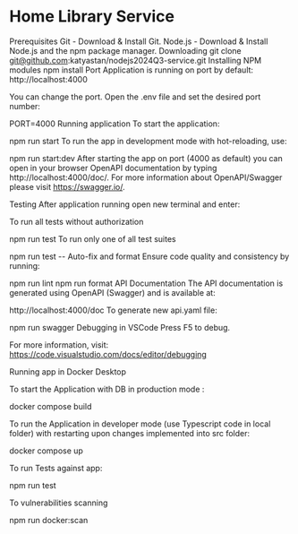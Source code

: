 # Home Library Service

Prerequisites
Git - Download & Install Git.
Node.js - Download & Install Node.js and the npm package manager.
Downloading
git clone git@github.com:katyastan/nodejs2024Q3-service.git
Installing NPM modules
npm install
Port
Application is running on port by default: http://localhost:4000

You can change the port. Open the .env file and set the desired port number:

PORT=4000
Running application
To start the application:

npm run start
To run the app in development mode with hot-reloading, use:

npm run start:dev
After starting the app on port (4000 as default) you can open in your browser OpenAPI documentation by typing http://localhost:4000/doc/. For more information about OpenAPI/Swagger please visit https://swagger.io/.

Testing
After application running open new terminal and enter:

To run all tests without authorization

npm run test
To run only one of all test suites

npm run test -- <path to suite>
Auto-fix and format
Ensure code quality and consistency by running:

npm run lint
npm run format
API Documentation
The API documentation is generated using OpenAPI (Swagger) and is available at:

http://localhost:4000/doc
To generate new api.yaml file:

npm run swagger
Debugging in VSCode
Press F5 to debug.

For more information, visit: https://code.visualstudio.com/docs/editor/debugging

Running app in Docker Desktop

To start the Application with DB in production mode :

docker compose build

To run the Application in developer mode (use Typescript code in local folder) with restarting upon changes implemented into src folder:

docker compose up

To run Tests against app:

npm run test

To vulnerabilities scanning

npm run docker:scan
